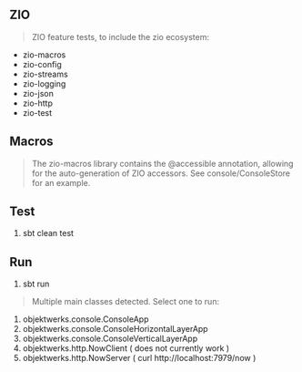 ZIO
---
>ZIO feature tests, to include the zio ecosystem:
* zio-macros
* zio-config
* zio-streams
* zio-logging
* zio-json
* zio-http
* zio-test

Macros
------
>The zio-macros library contains the @accessible annotation, allowing for the
>auto-generation of ZIO accessors. See console/ConsoleStore for an example.

Test
----
1. sbt clean test

Run
---
1. sbt run
>Multiple main classes detected. Select one to run:
1. objektwerks.console.ConsoleApp
2. objektwerks.console.ConsoleHorizontalLayerApp
3. objektwerks.console.ConsoleVerticalLayerApp
4. objektwerks.http.NowClient ( does not currently work )
5. objektwerks.http.NowServer ( curl http://localhost:7979/now )